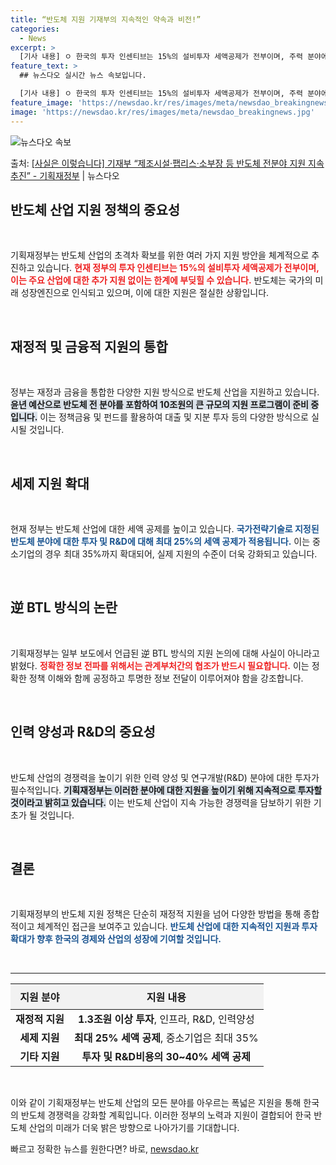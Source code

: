 ```yaml
---
title: “반도체 지원 기재부의 지속적인 약속과 비전!”
categories:
  - News
excerpt: >
  [기사 내용] ㅇ 한국의 투자 인센티브는 15%의 설비투자 세액공제가 전부이며, 주력 분야에 대한 추가 지원…
feature_text: >
  ## 뉴스다오 실시간 뉴스 속보입니다.

  [기사 내용] ㅇ 한국의 투자 인센티브는 15%의 설비투자 세액공제가 전부이며, 주력 분야에 대한 추가 지원…
feature_image: 'https://newsdao.kr/res/images/meta/newsdao_breakingnews.jpg'
image: 'https://newsdao.kr/res/images/meta/newsdao_breakingnews.jpg'
---
```


![뉴스다오 속보](https://newsdao.kr/res/images/meta/newsdao_breakingnews.jpg)

<p>출처: <a href="https://newsdao.kr/3800" rel="dofollow">[사실은 이렇습니다] 기재부 “제조시설·팹리스·소부장 등 반도체 전분야 지원 지속 추진” - 기획재정부</a> | 뉴스다오</p>

<h2 data-ke-size="size26">반도체 산업 지원 정책의 중요성</h2>

<p data-ke-size="size16">&nbsp;</p>

기획재정부는 반도체 산업의 초격차 확보를 위한 여러 가지 지원 방안을 체계적으로 추진하고 있습니다. <b><span style="color: #ee2323;">현재 정부의 투자 인센티브는 15%의 설비투자 세액공제가 전부이며, 이는 주요 산업에 대한 추가 지원 없이는 한계에 부딪힐 수 있습니다.</span></b> 반도체는 국가의 미래 성장엔진으로 인식되고 있으며, 이에 대한 지원은 절실한 상황입니다. 

<p data-ke-size="size16">&nbsp;</p>

<h2 data-ke-size="size26">재정적 및 금융적 지원의 통합</h2>

<p data-ke-size="size16">&nbsp;</p>

정부는 재정과 금융을 통합한 다양한 지원 방식으로 반도체 산업을 지원하고 있습니다. <b><span style="background-color: #21538527;">윤년 예산으로 반도체 전 분야를 포함하여 10조원의 큰 규모의 지원 프로그램이 준비 중입니다.</span></b> 이는 정책금융 및 펀드를 활용하여 대출 및 지분 투자 등의 다양한 방식으로 실시될 것입니다. 

<p data-ke-size="size16">&nbsp;</p>

<h2 data-ke-size="size26">세제 지원 확대</h2>

<p data-ke-size="size16">&nbsp;</p>

현재 정부는 반도체 산업에 대한 세액 공제를 높이고 있습니다. <b><span style="color: #1a5490;">국가전략기술로 지정된 반도체 분야에 대한 투자 및 R&D에 대해 최대 25%의 세액 공제가 적용됩니다.</span></b> 이는 중소기업의 경우 최대 35%까지 확대되어, 실제 지원의 수준이 더욱 강화되고 있습니다. 

<p data-ke-size="size16">&nbsp;</p>

<h2 data-ke-size="size26">逆 BTL 방식의 논란</h2>

<p data-ke-size="size16">&nbsp;</p>

기획재정부는 일부 보도에서 언급된 逆 BTL 방식의 지원 논의에 대해 사실이 아니라고 밝혔다. <b><span style="color: #ee2323;">정확한 정보 전파를 위해서는 관계부처간의 협조가 반드시 필요합니다.</span></b> 이는 정확한 정책 이해와 함께 공정하고 투명한 정보 전달이 이루어져야 함을 강조합니다. 

<p data-ke-size="size16">&nbsp;</p>

<h2 data-ke-size="size26">인력 양성과 R&D의 중요성</h2>

<p data-ke-size="size16">&nbsp;</p>

반도체 산업의 경쟁력을 높이기 위한 인력 양성 및 연구개발(R&D) 분야에 대한 투자가 필수적입니다. <b><span style="background-color: #21538527;">기획재정부는 이러한 분야에 대한 지원을 높이기 위해 지속적으로 투자할 것이라고 밝히고 있습니다.</span></b> 이는 반도체 산업이 지속 가능한 경쟁력을 담보하기 위한 기초가 될 것입니다.

<p data-ke-size="size16">&nbsp;</p>

<h2 data-ke-size="size26">결론</h2>

<p data-ke-size="size16">&nbsp;</p>

기획재정부의 반도체 지원 정책은 단순히 재정적 지원을 넘어 다양한 방법을 통해 종합적이고 체계적인 접근을 보여주고 있습니다. <b><span style="color: #1a5490;">반도체 산업에 대한 지속적인 지원과 투자 확대가 향후 한국의 경제와 산업의 성장에 기여할 것입니다.</span></b> 

<p data-ke-size="size16">&nbsp;</p>

<hr>

<table style="width: 100%; border-collapse: collapse;">
  <thead>
    <tr>
      <th style="background-color: #f2f2f2; padding: 8px;">지원 분야</th>
      <th style="background-color: #f2f2f2; padding: 8px;">지원 내용</th>
    </tr>
  </thead>
  <tbody>
    <tr>
      <td style="text-align: center; height: 17px;"><b>재정적 지원</b></td>
      <td style="text-align: center; height: 17px;"><b>1.3조원 이상 투자</b>, 인프라, R&D, 인력양성</td>
    </tr>
    <tr>
      <td style="text-align: center; height: 17px;"><b>세제 지원</b></td>
      <td style="text-align: center; height: 17px;"><b>최대 25% 세액 공제</b>, 중소기업은 최대 35%</td>
    </tr>
    <tr>
      <td style="text-align: center; height: 17px;"><b>기타 지원</b></td>
      <td style="text-align: center; height: 17px;"><b>투자 및 R&D비용의 30~40% 세액 공제</b></td>
    </tr>
  </tbody>
</table>

<p data-ke-size="size16">&nbsp;</p>

이와 같이 기획재정부는 반도체 산업의 모든 분야를 아우르는 폭넓은 지원을 통해 한국의 반도체 경쟁력을 강화할 계획입니다. 이러한 정부의 노력과 지원이 결합되어 한국 반도체 산업의 미래가 더욱 밝은 방향으로 나아가기를 기대합니다. 

빠르고 정확한 뉴스를 원한다면? 바로, <a href="https://newsdao.kr" rel="dofollow">newsdao.kr</a>


